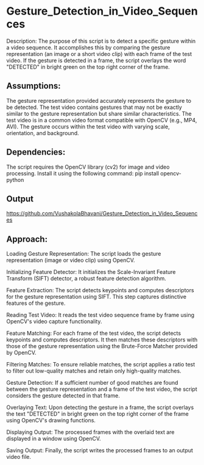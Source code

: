 # Gesture_Detection_in_Video_Sequences
Description:
The purpose of this script is to detect a specific gesture within a video sequence. It accomplishes this by comparing the gesture representation (an image or a short video clip) with each frame of the test video. If the gesture is detected in a frame, the script overlays the word "DETECTED" in bright green on the top right corner of the frame.

## Assumptions:
The gesture representation provided accurately represents the gesture to be detected.
The test video contains gestures that may not be exactly similar to the gesture representation but share similar characteristics.
The test video is in a common video format compatible with OpenCV (e.g., MP4, AVI).
The gesture occurs within the test video with varying scale, orientation, and background.

## Dependencies:
The script requires the OpenCV library (cv2) for image and video processing. Install it using the following command:
pip install opencv-python

## Output


https://github.com/VushakolaBhavani/Gesture_Detection_in_Video_Sequences



## Approach:
Loading Gesture Representation: The script loads the gesture representation (image or video clip) using OpenCV.

Initializing Feature Detector: It initializes the Scale-Invariant Feature Transform (SIFT) detector, a robust feature detection algorithm.

Feature Extraction: The script detects keypoints and computes descriptors for the gesture representation using SIFT. This step captures distinctive features of the gesture.

Reading Test Video: It reads the test video sequence frame by frame using OpenCV's video capture functionality.

Feature Matching: For each frame of the test video, the script detects keypoints and computes descriptors. It then matches these descriptors with those of the gesture representation using the Brute-Force Matcher provided by OpenCV.

Filtering Matches: To ensure reliable matches, the script applies a ratio test to filter out low-quality matches and retain only high-quality matches.

Gesture Detection: If a sufficient number of good matches are found between the gesture representation and a frame of the test video, the script considers the gesture detected in that frame.

Overlaying Text: Upon detecting the gesture in a frame, the script overlays the text "DETECTED" in bright green on the top right corner of the frame using OpenCV's drawing functions.

Displaying Output: The processed frames with the overlaid text are displayed in a window using OpenCV.

Saving Output: Finally, the script writes the processed frames to an output video file.
